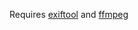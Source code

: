 Requires [exiftool](https://sno.phy.queensu.ca/~phil/exiftool/) and [ffmpeg](http://ffmpeg.org/download.html)